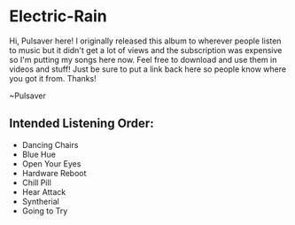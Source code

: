 # Electric-Rain
Hi, Pulsaver here! I originally released this album to wherever people listen to music but it didn't get a lot of views and the subscription was expensive so I'm putting my songs here now. Feel free to download and use them in videos and stuff! Just be sure to put a link back here so people know where you got it from. Thanks!

~Pulsaver




## Intended Listening Order:
- Dancing Chairs
- Blue Hue
- Open Your Eyes
- Hardware Reboot
- Chill Pill
- Hear Attack
- Syntherial
- Going to Try
